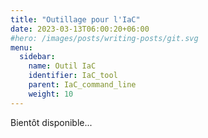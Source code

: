 ```yaml
---
title: "Outillage pour l'IaC"
date: 2023-03-13T06:00:20+06:00
#hero: /images/posts/writing-posts/git.svg
menu:
  sidebar:
    name: Outil IaC
    identifier: IaC_tool
    parent: IaC_command_line
    weight: 10
---
```


Bientôt disponible...